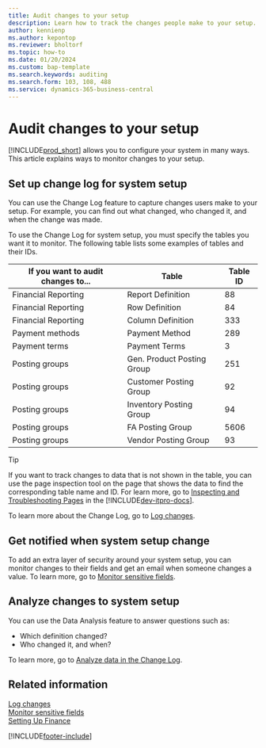 ```yaml
---
title: Audit changes to your setup
description: Learn how to track the changes people make to your setup.
author: kennienp
ms.author: kepontop
ms.reviewer: bholtorf
ms.topic: how-to
ms.date: 01/20/2024
ms.custom: bap-template
ms.search.keywords: auditing
ms.search.form: 103, 108, 488
ms.service: dynamics-365-business-central
---
```


# Audit changes to your setup

[!INCLUDE[prod_short](includes/prod_short.md)] allows you to configure your system in many ways. This article explains ways to monitor changes to your setup.

## Set up change log for system setup 

You can use the Change Log feature to capture changes users make to your setup. For example, you can find out what changed, who changed it, and when the change was made.

To use the Change Log for system setup, you must specify the tables you want it to monitor. The following table lists some examples of tables and their IDs.

| If you want to audit changes to... | Table | Table ID |
| ---------------------------------- | ----- | -------- |
| Financial Reporting | Report Definition | 88  |
| Financial Reporting | Row Definition    | 84  |
| Financial Reporting | Column Definition | 333 |
| Payment methods     | Payment Method    | 289 |
| Payment terms       | Payment Terms     | 3 |
| Posting groups      | Gen. Product Posting Group | 251 |
| Posting groups      | Customer Posting Group | 92 |
| Posting groups      | Inventory Posting Group | 94 |
| Posting groups      | FA Posting Group | 5606 |
| Posting groups      | Vendor Posting Group | 93 | 

> [!TIP]
> If you want to track changes to data that is not shown in the table, you can use the page inspection tool on the page that shows the data to find the corresponding table name and ID. For learn more, go to [Inspecting and Troubleshooting Pages](/dynamics365/business-central/dev-itpro/developer/devenv-inspecting-pages?tabs=table) in the 
[!INCLUDE[dev-itpro-docs](includes/dev-itpro-docs.md)].

To learn more about the Change Log, go to [Log changes](across-log-changes.md).

## Get notified when system setup change

To add an extra layer of security around your system setup, you can monitor changes to their fields and get an email when someone changes a value. To learn more, go to [Monitor sensitive fields](across-log-changes.md#monitor-sensitive-fields).

## Analyze changes to system setup

You can use the Data Analysis feature to answer questions such as:

- Which definition changed?
- Who changed it, and when?

To learn more, go to [Analyze data in the Change Log](across-log-changes.md#analyze-data-in-the-change-log).

## Related information

[Log changes](across-log-changes.md)  
[Monitor sensitive fields](across-log-changes.md#monitor-sensitive-fields)  
[Setting Up Finance](finance-setup-finance.md)  

[!INCLUDE[footer-include](includes/footer-banner.md)]